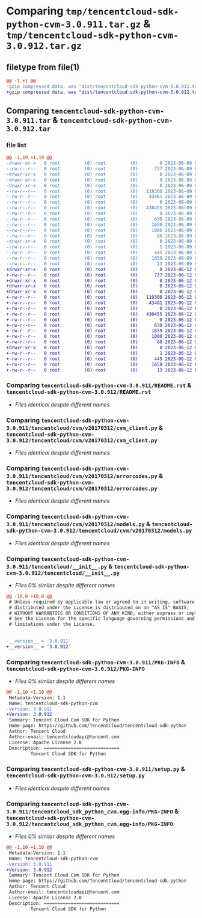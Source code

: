 # Comparing `tmp/tencentcloud-sdk-python-cvm-3.0.911.tar.gz` & `tmp/tencentcloud-sdk-python-cvm-3.0.912.tar.gz`

## filetype from file(1)

```diff
@@ -1 +1 @@
-gzip compressed data, was "dist/tencentcloud-sdk-python-cvm-3.0.911.tar", last modified: Fri Jun  9 02:16:50 2023, max compression
+gzip compressed data, was "dist/tencentcloud-sdk-python-cvm-3.0.912.tar", last modified: Mon Jun 12 03:00:59 2023, max compression
```

## Comparing `tencentcloud-sdk-python-cvm-3.0.911.tar` & `tencentcloud-sdk-python-cvm-3.0.912.tar`

### file list

```diff
@@ -1,19 +1,19 @@
-drwxr-xr-x   0 root         (0) root         (0)        0 2023-06-09 02:16:50.000000 tencentcloud-sdk-python-cvm-3.0.911/
--rw-r--r--   0 root         (0) root         (0)      737 2023-06-09 02:16:50.000000 tencentcloud-sdk-python-cvm-3.0.911/README.rst
-drwxr-xr-x   0 root         (0) root         (0)        0 2023-06-09 02:16:50.000000 tencentcloud-sdk-python-cvm-3.0.911/tencentcloud/
-drwxr-xr-x   0 root         (0) root         (0)        0 2023-06-09 02:16:50.000000 tencentcloud-sdk-python-cvm-3.0.911/tencentcloud/cvm/
-drwxr-xr-x   0 root         (0) root         (0)        0 2023-06-09 02:16:50.000000 tencentcloud-sdk-python-cvm-3.0.911/tencentcloud/cvm/v20170312/
--rw-r--r--   0 root         (0) root         (0)   119300 2023-06-09 02:16:50.000000 tencentcloud-sdk-python-cvm-3.0.911/tencentcloud/cvm/v20170312/cvm_client.py
--rw-r--r--   0 root         (0) root         (0)    43461 2023-06-09 02:16:50.000000 tencentcloud-sdk-python-cvm-3.0.911/tencentcloud/cvm/v20170312/errorcodes.py
--rw-r--r--   0 root         (0) root         (0)        0 2023-06-09 02:16:50.000000 tencentcloud-sdk-python-cvm-3.0.911/tencentcloud/cvm/v20170312/__init__.py
--rw-r--r--   0 root         (0) root         (0)   430455 2023-06-09 02:16:50.000000 tencentcloud-sdk-python-cvm-3.0.911/tencentcloud/cvm/v20170312/models.py
--rw-r--r--   0 root         (0) root         (0)        0 2023-06-09 02:16:50.000000 tencentcloud-sdk-python-cvm-3.0.911/tencentcloud/cvm/__init__.py
--rw-r--r--   0 root         (0) root         (0)      630 2023-06-09 02:16:50.000000 tencentcloud-sdk-python-cvm-3.0.911/tencentcloud/__init__.py
--rw-r--r--   0 root         (0) root         (0)     1659 2023-06-09 02:16:50.000000 tencentcloud-sdk-python-cvm-3.0.911/PKG-INFO
--rw-r--r--   0 root         (0) root         (0)     1006 2023-06-09 02:16:50.000000 tencentcloud-sdk-python-cvm-3.0.911/setup.py
--rw-r--r--   0 root         (0) root         (0)       88 2023-06-09 02:16:50.000000 tencentcloud-sdk-python-cvm-3.0.911/setup.cfg
-drwxr-xr-x   0 root         (0) root         (0)        0 2023-06-09 02:16:50.000000 tencentcloud-sdk-python-cvm-3.0.911/tencentcloud_sdk_python_cvm.egg-info/
--rw-r--r--   0 root         (0) root         (0)        1 2023-06-09 02:16:50.000000 tencentcloud-sdk-python-cvm-3.0.911/tencentcloud_sdk_python_cvm.egg-info/dependency_links.txt
--rw-r--r--   0 root         (0) root         (0)      445 2023-06-09 02:16:50.000000 tencentcloud-sdk-python-cvm-3.0.911/tencentcloud_sdk_python_cvm.egg-info/SOURCES.txt
--rw-r--r--   0 root         (0) root         (0)     1659 2023-06-09 02:16:50.000000 tencentcloud-sdk-python-cvm-3.0.911/tencentcloud_sdk_python_cvm.egg-info/PKG-INFO
--rw-r--r--   0 root         (0) root         (0)       13 2023-06-09 02:16:50.000000 tencentcloud-sdk-python-cvm-3.0.911/tencentcloud_sdk_python_cvm.egg-info/top_level.txt
+drwxr-xr-x   0 root         (0) root         (0)        0 2023-06-12 03:00:59.000000 tencentcloud-sdk-python-cvm-3.0.912/
+-rw-r--r--   0 root         (0) root         (0)      737 2023-06-12 03:00:59.000000 tencentcloud-sdk-python-cvm-3.0.912/README.rst
+drwxr-xr-x   0 root         (0) root         (0)        0 2023-06-12 03:00:59.000000 tencentcloud-sdk-python-cvm-3.0.912/tencentcloud/
+drwxr-xr-x   0 root         (0) root         (0)        0 2023-06-12 03:00:59.000000 tencentcloud-sdk-python-cvm-3.0.912/tencentcloud/cvm/
+drwxr-xr-x   0 root         (0) root         (0)        0 2023-06-12 03:00:59.000000 tencentcloud-sdk-python-cvm-3.0.912/tencentcloud/cvm/v20170312/
+-rw-r--r--   0 root         (0) root         (0)   119300 2023-06-12 03:00:59.000000 tencentcloud-sdk-python-cvm-3.0.912/tencentcloud/cvm/v20170312/cvm_client.py
+-rw-r--r--   0 root         (0) root         (0)    43461 2023-06-12 03:00:59.000000 tencentcloud-sdk-python-cvm-3.0.912/tencentcloud/cvm/v20170312/errorcodes.py
+-rw-r--r--   0 root         (0) root         (0)        0 2023-06-12 03:00:59.000000 tencentcloud-sdk-python-cvm-3.0.912/tencentcloud/cvm/v20170312/__init__.py
+-rw-r--r--   0 root         (0) root         (0)   430455 2023-06-12 03:00:59.000000 tencentcloud-sdk-python-cvm-3.0.912/tencentcloud/cvm/v20170312/models.py
+-rw-r--r--   0 root         (0) root         (0)        0 2023-06-12 03:00:59.000000 tencentcloud-sdk-python-cvm-3.0.912/tencentcloud/cvm/__init__.py
+-rw-r--r--   0 root         (0) root         (0)      630 2023-06-12 03:00:59.000000 tencentcloud-sdk-python-cvm-3.0.912/tencentcloud/__init__.py
+-rw-r--r--   0 root         (0) root         (0)     1659 2023-06-12 03:00:59.000000 tencentcloud-sdk-python-cvm-3.0.912/PKG-INFO
+-rw-r--r--   0 root         (0) root         (0)     1006 2023-06-12 03:00:59.000000 tencentcloud-sdk-python-cvm-3.0.912/setup.py
+-rw-r--r--   0 root         (0) root         (0)       88 2023-06-12 03:00:59.000000 tencentcloud-sdk-python-cvm-3.0.912/setup.cfg
+drwxr-xr-x   0 root         (0) root         (0)        0 2023-06-12 03:00:59.000000 tencentcloud-sdk-python-cvm-3.0.912/tencentcloud_sdk_python_cvm.egg-info/
+-rw-r--r--   0 root         (0) root         (0)        1 2023-06-12 03:00:59.000000 tencentcloud-sdk-python-cvm-3.0.912/tencentcloud_sdk_python_cvm.egg-info/dependency_links.txt
+-rw-r--r--   0 root         (0) root         (0)      445 2023-06-12 03:00:59.000000 tencentcloud-sdk-python-cvm-3.0.912/tencentcloud_sdk_python_cvm.egg-info/SOURCES.txt
+-rw-r--r--   0 root         (0) root         (0)     1659 2023-06-12 03:00:59.000000 tencentcloud-sdk-python-cvm-3.0.912/tencentcloud_sdk_python_cvm.egg-info/PKG-INFO
+-rw-r--r--   0 root         (0) root         (0)       13 2023-06-12 03:00:59.000000 tencentcloud-sdk-python-cvm-3.0.912/tencentcloud_sdk_python_cvm.egg-info/top_level.txt
```

### Comparing `tencentcloud-sdk-python-cvm-3.0.911/README.rst` & `tencentcloud-sdk-python-cvm-3.0.912/README.rst`

 * *Files identical despite different names*

### Comparing `tencentcloud-sdk-python-cvm-3.0.911/tencentcloud/cvm/v20170312/cvm_client.py` & `tencentcloud-sdk-python-cvm-3.0.912/tencentcloud/cvm/v20170312/cvm_client.py`

 * *Files identical despite different names*

### Comparing `tencentcloud-sdk-python-cvm-3.0.911/tencentcloud/cvm/v20170312/errorcodes.py` & `tencentcloud-sdk-python-cvm-3.0.912/tencentcloud/cvm/v20170312/errorcodes.py`

 * *Files identical despite different names*

### Comparing `tencentcloud-sdk-python-cvm-3.0.911/tencentcloud/cvm/v20170312/models.py` & `tencentcloud-sdk-python-cvm-3.0.912/tencentcloud/cvm/v20170312/models.py`

 * *Files identical despite different names*

### Comparing `tencentcloud-sdk-python-cvm-3.0.911/tencentcloud/__init__.py` & `tencentcloud-sdk-python-cvm-3.0.912/tencentcloud/__init__.py`

 * *Files 0% similar despite different names*

```diff
@@ -10,8 +10,8 @@
 # Unless required by applicable law or agreed to in writing, software
 # distributed under the License is distributed on an "AS IS" BASIS,
 # WITHOUT WARRANTIES OR CONDITIONS OF ANY KIND, either express or implied.
 # See the License for the specific language governing permissions and
 # limitations under the License.
 
 
-__version__ = '3.0.911'
+__version__ = '3.0.912'
```

### Comparing `tencentcloud-sdk-python-cvm-3.0.911/PKG-INFO` & `tencentcloud-sdk-python-cvm-3.0.912/PKG-INFO`

 * *Files 0% similar despite different names*

```diff
@@ -1,10 +1,10 @@
 Metadata-Version: 1.1
 Name: tencentcloud-sdk-python-cvm
-Version: 3.0.911
+Version: 3.0.912
 Summary: Tencent Cloud Cvm SDK for Python
 Home-page: https://github.com/TencentCloud/tencentcloud-sdk-python
 Author: Tencent Cloud
 Author-email: tencentcloudapi@tencent.com
 License: Apache License 2.0
 Description: ============================
         Tencent Cloud SDK for Python
```

### Comparing `tencentcloud-sdk-python-cvm-3.0.911/setup.py` & `tencentcloud-sdk-python-cvm-3.0.912/setup.py`

 * *Files identical despite different names*

### Comparing `tencentcloud-sdk-python-cvm-3.0.911/tencentcloud_sdk_python_cvm.egg-info/PKG-INFO` & `tencentcloud-sdk-python-cvm-3.0.912/tencentcloud_sdk_python_cvm.egg-info/PKG-INFO`

 * *Files 0% similar despite different names*

```diff
@@ -1,10 +1,10 @@
 Metadata-Version: 1.1
 Name: tencentcloud-sdk-python-cvm
-Version: 3.0.911
+Version: 3.0.912
 Summary: Tencent Cloud Cvm SDK for Python
 Home-page: https://github.com/TencentCloud/tencentcloud-sdk-python
 Author: Tencent Cloud
 Author-email: tencentcloudapi@tencent.com
 License: Apache License 2.0
 Description: ============================
         Tencent Cloud SDK for Python
```

